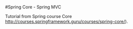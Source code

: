 #Spring Core - Spring MVC

Tutorial  from  Spring course Core http://courses.springframework.guru/courses/spring-core/).